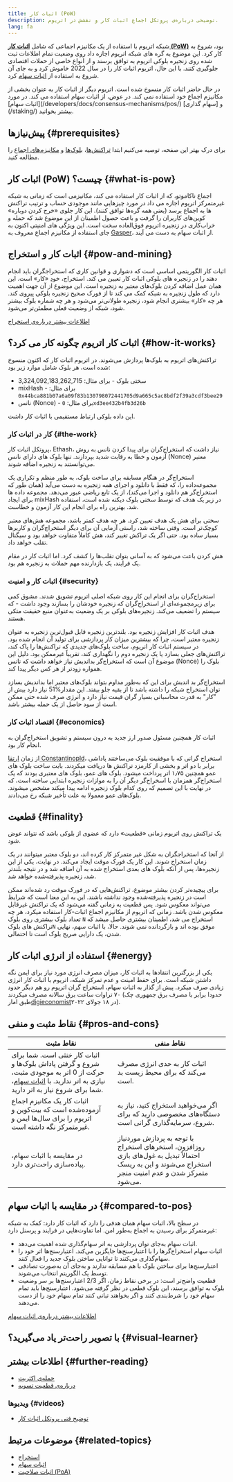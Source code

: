 ```yaml
---
title: اثبات کار (PoW)
description: توضیحی درباره‌ی پروتکل اجماع اثبات کار و نقشش در اتریوم.
lang: fa
---
```


شبکه اتریوم با استفاده از یک مکانیزم اجماعی که شامل **[اثبات کار (PoW)](/developers/docs/consensus-mechanisms/pow)** بود، شروع به کار کرد. این موضوع به گره های شبکه اتریوم اجازه داد روی وضعیت تمام اطلاعات ثبت شده روی زنجیره‌‌ بلوکی اتریوم به توافق برسند و از انواع خاصی از حملات اقتصادی جلوگیری کنند. با این حال، اتریوم اثبات کار را در سال 2022 خاموش کرد و به جای آن شروع به استفاده از [اثبات سهام](/developers/docs/consensus-mechanisms/pos) کرد.

<InfoBanner emoji=":wave:">
    در حال حاضر اثبات کار منسوخ شده است. اتریوم دیگر از اثبات کار به عنوان بخشی از مکانیزم اجماع خود استفاده نمی کند. در عوض، از اثبات سهام استفاده می کند. در مورد [اثبات سهام](/developers/docs/consensus-mechanisms/pos/) و [سهام گذاری](/staking/) بیشتر بخوانید.
</InfoBanner>

## پیش‌نیازها {#prerequisites}

برای درک بهتر این صفحه، توصیه می‌کنیم ابتدا [تراکنش‌ها](/developers/docs/transactions/)‏، [بلوک‌ها](/developers/docs/blocks/) و [مکانیزم‌های اجماع](/developers/docs/consensus-mechanisms/) را مطالعه کنید.

## اثبات کار (PoW) چیست؟ {#what-is-pow}

اجماع ناکاموتو، که از اثبات کار استفاده می کند، مکانیزمی است که زمانی به شبکه غیرمتمرکز اتریوم اجازه می داد در مورد چیزهایی مانند موجودی حساب و ترتیب تراکنش ها به اجماع برسد (یعنی همه گره‌ها توافق کنند). این کار جلوی «خرج کردن دوباره» کوین‌های کاربران را گرفت و باعث حصول اطمینان از این موضوع شد که حمله و خراب‌کاری در زنجیره‌ اتریوم فوق‌العاده سخت است. این ویژگی های امنیتی اکنون به جای استفاده از مکانیزم اجماع معروف به [Gasper](/developers/docs/consensus-mechanisms/pos/gasper/)، از اثبات سهام به دست می آیند.

## اثبات کار و استخراج {#pow-and-mining}

اثبات کار الگوریتمی اساسی است که دشواری و قوانین کاری که استخراجگران باید انجام دهند را در زنجیره‌‌ های بلوکی اثبات کار تعیین می کند. استخراج، خودِ «کار» است. این همان عمل اضافه کردن بلوک‌های معتبر به زنجیره است. این موضوع از آن جهت اهمیت دارد که طول زنجیره به شبکه کمک می کند تا از فورک صحیح زنجیره‌‌ بلوکی پیروی کند. هر چه «کار» بیشتری انجام شود، زنجیره طولانی‌تر می‌شود و هر چه شماره‌ بلوک بیشتر شود، شبکه از وضعیت فعلی مطمئن‌تر می‌شود.

[اطلاعات بیشتر درباره‌ی استخراج](/developers/docs/consensus-mechanisms/pow/mining/)

## اثبات کار اتریوم چگونه کار می کرد؟ {#how-it-works}

تراکنش‌های اتریوم به بلوک‌ها پردازش می‌شوند. در اتریوم اثبات کار که اکنون منسوخ شده است، هر بلوک شامل موارد زیر بود:

- سختی بلوک - برای مثال: 3,324,092,183,262,715
- mixHash - برای مثال: `0x44bca881b07a6a09f83b130798072441705d9a665c5ac8bdf2f39a3cdf3bee29`
- نانس (Nonce) - برای مثال: `0xd3ee432b4fb3d26b`

این داده بلوکی ارتباط مستقیمی با اثبات کار داشت.

### کار در اثبات کار {#the-work}

پروتکل اثبات کار، Ethash، نیاز داشت که استخراج‌گران برای پیدا کردن نانس به روش آزمون و خطا به رقابت شدید بپردازند. تنها بلوک های دارای نانس (Nonce) معتبر می‌توانستند به زنجیره اضافه شوند.

استخراج‌گر در هنگام مسابقه برای ساخت بلوک، به طور منظم و تکراری یک مجموعه‌داده را، که فقط با دانلود و اجرای همه‌ زنجیره به دست می‌آید (همان طور که استخراج‌گر هم دانلود و اجرا می‌کند)، از یک تابع ریاضی عبور می‌دهد. مجموعه داده ها برای ایجاد mixHash در زیر یک هدف که توسط سختی بلوک دیکته شده است، استفاده شد. بهترین راه برای انجام این کار آزمون و خطاست.

سختی برای هش یک هدف تعیین کرد. هر چه هدف کمتر باشد، مجموعه‌ هش‌های معتبر کوچک‌تر است. وقتی ساخته شد، راستی آزمایی آن برای دیگر استخراج‌گران و کاربرها بسیار ساده بود. حتی اگر یک تراکش تغییر کند، هش کاملاً متفاوت خواهد بود و سیگنال تقلب خواهد داد.

هش کردن باعث می‌شود که به آسانی بتوان تقلب‌ها را کشف کرد. اما اثبات کار در مقام یک فرایند، یک بازدارنده‌ مهم حملات به زنجیره‌ هم بود.

### اثبات کار و امنیت {#security}

استخراج‌گران برای انجام این کار روی شبکه‌ اصلی اتریوم تشویق شدند. مشوق کمی برای زیرمجموعه‌ای از استخراج‌گران که زنجیره‌ خودشان را بسازند وجود داشت - که سیستم را تضعیف می‌کند. زنجیره‌های بلوکی بر یک وضعیت به‌عنوان منبع حقیقت متکی هستند.

هدف اثبات کار افزایش زنجیره بود. بلندترین زنجیره قابل قبول‌ترین زنجیره به عنوان زنجیره‌ معتبر است، چرا که بیشترین میزان کار پردازشی برای تولید آن انجام شده بود. در سیستم اثبات کار اتریوم، ساخت بلوک‌های جدیدی که تراکنش‌ها را پاک کند، تراکنش‌های جعلی بسازد یا یک زنجیره‌ دوم را نگهداری کند، تقریباً غیرممکن بود. دلیل این موضوع آن است که استخراج‌گر بداندیش نیاز خواهد داشت که نانس (Nonce) بلوک را همواره زودتر از هر کس دیگر پیدا کند.

استخراج‌گر بد اندیش برای این که به‌طور مداوم بتواند بلوک‌های معتبر اما بداندیش بسازد نیاز دارد بیش از ‎51%‏ توان استخراج شبکه را داشته باشد تا از بقیه جلو بیفتد. این مقدار "کار" به قدرت محاسباتی بسیار گران قیمت نیاز دارد و انرژی صرف شده حتی ممکن است از سود حاصل از یک حمله بیشتر باشد.

### اقتصاد اثبات کار {#economics}

اثبات کار همچنین مسئول صدور ارز جدید به درون سیستم و تشویق استخراج‌گران به انجام کار بود.

از زمان [ارتقا Constantinopld](/ethereum-forks/#constantinople)، استخراج گرانی که با موفقیت بلوک می‌ساختند پاداشی برابر با دو اتر و بخشی از کارمزد تراکنش ها دریافت میکردند. بابت ساخت بلوک های عمو همچنین ۱٫۷۵ اتر پرداخت میشود. بلوک های عمو، بلوک های معتبری بودند که یک استخراج‌گر همزمان با اسخراج‌گر دیگر آن را به موازات زنجیره ابتدایی ساخته است، که در نهایت با این تصمیم که روی‌ کدام بلوک زنجیره ادامه پیدا میکند مشخص میشوند. بلوک‌های عمو معمولا به علت تأخیر شبکه رخ می‌دادند.

## قطعیت {#finality}

یک تراکنش روی اتریوم زمانی «قطعیت» دارد که عضوی از بلوکی باشد که نتواند عوض شود.

از آنجا که استخراجگران به شکل غیر متمرکز کار کرده اند، دو بلوک معتبر میتوانند در یک زمان استخراج شوند. این کار یک فورک موقت ایجاد می‌کند. در نهایت، یکی از این زنجیره‌ها، پس از آنکه بلوک های بعدی استخراج شده به آن اضافه شد و در نتیجه بلندتر شد، زنجیره‌ پذیرفته‌شده خواهد شد.

برای پیچیده‌تر کردن بیشتر موضوع، تراکنش‌هایی که در فورک موقت رد شده‌اند ممکن است در زنجیره‌ پذیرفته‌شده وجود نداشته باشند. این به این معنا است که شرایط می‌تواند معکوس شود. پس قطعیت به زمانی گفته می‌شود که یک تراکنش غیرقابل معکوس شدن باشد. زمانی که اتریوم از مکانیزم اجماع اثبات-کار استفاده میکرد، هر چه تعداد بلوک بیشتری روی بلوک `N` استخراج می شد، اطمینان بیشتری حاصل میشد که تراکنش های بلوک`N` موفق بوده اند و بازگردانده نمی شوند. حالا، با اثبات سهم، نهایی شدن، یک دارایی صریح بلوک است تا احتمالی.

## استفاده از انرژی اثبات کار {#energy}

یکی از بزرگترین انتقادها به اثبات کار، میزان مصرف انرژی مورد نیاز برای ایمن نگه داشتن شبکه است. برای حفظ امینت و عدم تمرکز شبکه، اتریوم با اثبات کار انرژی زیادی صرف میکرد. پیش از گذار به اثبات سهام، استخراج گران اتریوم رو هم دیگر حدود ۷۰ تراوات ساعت برق سالانه مصرف میکردند (حدودا برابر با مصرف برق جمهوری چک طبق امار[digieconomist](https://digiconomist.net/)در ۱۸ جولای ۲۰۲۲).

## نقاط مثبت و منفی {#pros-and-cons}

| نقاط مثبت                                                                                                                                                                                                  | نقاط منفی                                                                                                                                              |
| ---------------------------------------------------------------------------------------------------------------------------------------------------------------------------------------------------------- | ------------------------------------------------------------------------------------------------------------------------------------------------------ |
| اثبات کار خنثی است. شما برای شروع و گرفتن پاداش بلوک‌ها و حرکت از 0 اتر به موجودی مثبت، نیازی به اتر ندارید. با [اثبات سهام](/developers/docs/consensus-mechanisms/pos/)، شما برای شروع نیاز به اتر دارید. | اثبات کار به حدی انرژی مصرف می‌کند که برای محیط زیست بد است.                                                                                           |
| اثبات کار یک مکانیزم اجماع آزموده‌شده است که بیت‌کوین و اتریوم را برای سال‌ها ایمن و غیرمتمرکز نگه داشته است.                                                                                              | اگر می‌خواهید استخراج کنید، نیاز به دستگاه‌های مخصوصی دارید که برای شروع، سرمایه‌گذاری گرانی است.                                                      |
| در مقایسه با اثبات سهام، پیاده‌سازی راحت‌تری دارد.                                                                                                                                                         | با توجه به پردازش موردنیاز روزافزون، استخرهای استخراج احتمالاً تبدیل به غول‌های بازی استخراج می‌شوند و این به ریسک متمرکز شدن و عدم امنیت منجر می‌شود. |

## در مقایسه با اثبات سهام {#compared-to-pos}

در سطح بالا، اثبات سهام همان هدفی را دارد که اثبات کار دارد: کمک به شبکه‌ غیرمتمرکز برای رسیدن به اجماع به‌طور امن. اما تفاوت‌هایی در فرایند و پرسنل دارد:

- اثبات سهام به‌جای توان پردازشی به اتر سهام‌گذاری شده اهمیت می‌دهد.
- اثبات سهام استخراج‌گرها را با اعتبارسنج‌ها جایگزین می‌کند. اعتبارسنج‌ها اتر خود را سهام‌گذاری می‌کنند تا توانایی ساختن بلوک جدید را فعال کنند.
- اعتبارسنج‌ها برای ساختن بلوک با هم مسابقه ندارند و به‌جای آن به‌صورت تصادفی توسط یک الگوریتم انتخاب می‌شوند.
- قطعیت واضح‌تر است: در برخی نقاط زمان، اگر 2/3 اعتبارسنج‌ها بر سر وضعیت بلوک به توافق برسند، این بلوک قطعی در نظر گرفته می‌شود. اعتبارسنج‌ها باید تمام سهام خود را شرط‌بندی کنند و اگر بخواهند تبانی کنند تمام سهام خود را از دست می‌دهند.

[اطلاعات بیشتر درباره‌ی اثبات سهام](/developers/docs/consensus-mechanisms/pos/)

## با تصویر راحت‌تر یاد می‌گیرید؟ {#visual-learner}

<YouTube id="3EUAcxhuoU4" />

## اطلاعات بیشتر {#further-reading}

- [حمله‌ی اکثریت](https://en.bitcoin.it/wiki/Majority_attack)
- [درباره‌ی قطعیت تسویه](https://blog.ethereum.org/2016/05/09/on-settlement-finality/)

### ویدیوها {#videos}

- [توضیح فنی پروتکل اثبات کار](https://youtu.be/9V1bipPkCTU)

## موضوعات مرتبط {#related-topics}

- [استخراج](/developers/docs/consensus-mechanisms/pow/mining/)
- [اثبات سهام](/developers/docs/consensus-mechanisms/pos/)
- [اثبات صلاحیت (PoA)](/developers/docs/consensus-mechanisms/poa/)

